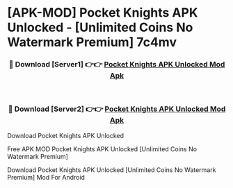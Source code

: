 # [APK-MOD] Pocket Knights APK Unlocked - [Unlimited Coins No Watermark Premium] 7c4mv



<div align="center">
<h3>🔴 Download [Server1] 👉👉 <a href="https://momento.my/?title=Pocket_Knights_APK_Unlocked">Pocket Knights APK Unlocked Mod Apk</a></h3><br>

<h3>🔴 Download [Server2] 👉👉 <a href="https://momento.my/?title=Pocket_Knights_APK_Unlocked">Pocket Knights APK Unlocked Mod Apk</a></h3>
</div>



Download Pocket Knights APK Unlocked 

Free APK MOD Pocket Knights APK Unlocked [Unlimited Coins No Watermark Premium]

Download Pocket Knights APK Unlocked [Unlimited Coins No Watermark Premium] Mod For Android
